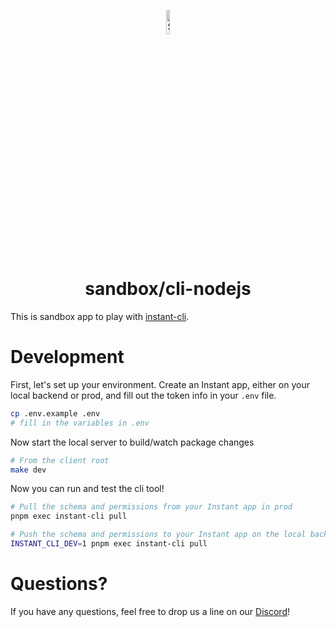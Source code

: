 <p align="center">
  <a href="#">
    <img alt="Shows the Instant logo" src="https://instantdb.com/img/icon/android-chrome-512x512.png" width="10%">
  </a>
  <h1 align="center">sandbox/cli-nodejs</h1>
</p>

This is sandbox app to play with [instant-cli](../../packages/cli/).

# Development

First, let's set up your environment. Create an Instant app, either on your local backend or prod, and fill out the token info in your `.env` file.

```bash
cp .env.example .env
# fill in the variables in .env
```

Now start the local server to build/watch package changes

```bash
# From the client root
make dev
```

Now you can run and test the cli tool!

```bash
# Pull the schema and permissions from your Instant app in prod
pnpm exec instant-cli pull

# Push the schema and permissions to your Instant app on the local backend
INSTANT_CLI_DEV=1 pnpm exec instant-cli pull
```

# Questions?

If you have any questions, feel free to drop us a line on our [Discord](https://discord.com/invite/VU53p7uQcE)!
